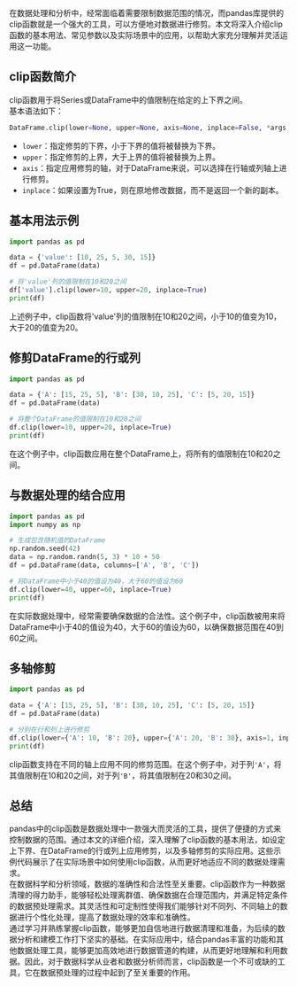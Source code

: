 在数据处理和分析中，经常面临着需要限制数据范围的情况，而pandas库提供的clip函数就是一个强大的工具，可以方便地对数据进行修剪。本文将深入介绍clip函数的基本用法、常见参数以及实际场景中的应用，以帮助大家充分理解并灵活运用这一功能。
<a name="GQZG7"></a>
## clip函数简介
clip函数用于将Series或DataFrame中的值限制在给定的上下界之间。<br />基本语法如下：
```python
DataFrame.clip(lower=None, upper=None, axis=None, inplace=False, *args, **kwargs)
```

- `lower`：指定修剪的下界，小于下界的值将被替换为下界。
- `upper`：指定修剪的上界，大于上界的值将被替换为上界。
- `axis`：指定应用修剪的轴，对于DataFrame来说，可以选择在行轴或列轴上进行修剪。
- `inplace`：如果设置为True，则在原地修改数据，而不是返回一个新的副本。
<a name="attIX"></a>
## 基本用法示例
```python
import pandas as pd

data = {'value': [10, 25, 5, 30, 15]}
df = pd.DataFrame(data)

# 将'value'列的值限制在10和20之间
df['value'].clip(lower=10, upper=20, inplace=True)
print(df)
```
上述例子中，clip函数将'value'列的值限制在10和20之间，小于10的值变为10，大于20的值变为20。
<a name="EoU6C"></a>
## 修剪DataFrame的行或列
```python
import pandas as pd

data = {'A': [15, 25, 5], 'B': [30, 10, 25], 'C': [5, 20, 15]}
df = pd.DataFrame(data)

# 将整个DataFrame的值限制在10和20之间
df.clip(lower=10, upper=20, inplace=True)
print(df)
```
在这个例子中，clip函数应用在整个DataFrame上，将所有的值限制在10和20之间。
<a name="dEUzU"></a>
## 与数据处理的结合应用
```python
import pandas as pd
import numpy as np

# 生成包含随机值的DataFrame
np.random.seed(42)
data = np.random.randn(5, 3) * 10 + 50
df = pd.DataFrame(data, columns=['A', 'B', 'C'])

# 将DataFrame中小于40的值设为40，大于60的值设为60
df.clip(lower=40, upper=60, inplace=True)
print(df)
```
在实际数据处理中，经常需要确保数据的合法性。这个例子中，clip函数被用来将DataFrame中小于40的值设为40，大于60的值设为60，以确保数据范围在40到60之间。
<a name="oZ1MT"></a>
## 多轴修剪
```python
import pandas as pd

data = {'A': [15, 25, 5], 'B': [30, 10, 25], 'C': [5, 20, 15]}
df = pd.DataFrame(data)

# 分别在行和列上进行修剪
df.clip(lower={'A': 10, 'B': 20}, upper={'A': 20, 'B': 30}, axis=1, inplace=True)
print(df)
```
clip函数支持在不同的轴上应用不同的修剪范围。在这个例子中，对于列`'A'`，将其值限制在10和20之间，对于列`'B'`，将其值限制在20和30之间。
<a name="rz8l9"></a>
## 总结
pandas中的clip函数是数据处理中一款强大而灵活的工具，提供了便捷的方式来控制数据的范围。通过本文的详细介绍，深入理解了clip函数的基本用法，如设定上下界、在DataFrame的行或列上应用修剪，以及多轴修剪的实际应用。这些示例代码展示了在实际场景中如何使用clip函数，从而更好地适应不同的数据处理需求。<br />在数据科学和分析领域，数据的准确性和合法性至关重要。clip函数作为一种数据清理的得力助手，能够轻松处理离群值、确保数据在合理范围内，并满足特定条件的数据预处理需求。其灵活性和可定制性使得我们能够针对不同列、不同轴上的数据进行个性化处理，提高了数据处理的效率和准确性。<br />通过学习并熟练掌握clip函数，能够更加自信地进行数据清理和准备，为后续的数据分析和建模工作打下坚实的基础。在实际应用中，结合pandas丰富的功能和其他数据处理工具，能够更加高效地进行数据管道的构建，从而更好地理解和利用数据。因此，对于数据科学从业者和数据分析师而言，clip函数是一个不可或缺的工具，它在数据预处理的过程中起到了至关重要的作用。
